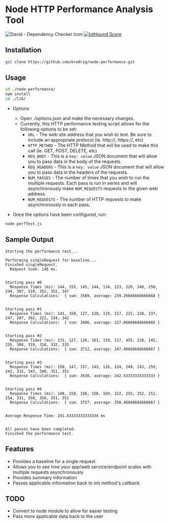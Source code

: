 # Node HTTP Performance Analysis Tool

![David - Dependency Checker Icon](https://david-dm.org/mrodrig/node-performance.png "node-performance Dependency Status")
[![bitHound Score](https://www.bithound.io/github/mrodrig/node-performance/badges/score.svg)](https://www.bithound.io/github/mrodrig/node-performance)

## Installation

```bash
git clone https://github.com/mrodrig/node-performance.git
```

## Usage

```bash
cd ./node-performance/
npm install
cd ./lib/
```

* Options
  * Open ./options.json and make the necessary changes.
  * Currently, this HTTP performance testing script allows for the following options to be set:
    * `URL` - The web site address that you wish to test. Be sure to include an appropriate protocol (ie. http://, https://, etc)
    * `HTTP_METHOD` - The HTTP Method that will be used to make this call (ie. GET, POST, DELETE, etc)
    * `REQ_BODY` - This is a `key: value` JSON document that will allow you to pass data in the body of the requests.
    * `REQ_HEADERS` - This is a `key: value` JSON document that will allow you to pass data in the headers of the requests.
    * `NUM_PASSES` - The number of times that you wish to run the multiple requests.  Each pass is run in series and will asynchronously make `NUM_REQUESTS` requests to the given web address.
    * `NUM_REQUESTS` - The number of HTTP requests to make asynchronously in each pass.

* Once the options have been configured, run:
```bash
node perfTest.js
```

## Sample Output

```
Starting the performance test...

Performing singleRequest for baseline...
Finished singleRequest.
  Request took: 148 ms.


Starting pass #0
  Response Times (ms): 144, 155, 145, 144, 134, 223, 220, 248, 250, 249, 307, 319, 352, 352, 347
  Response Calculations:  { sum: 3589, average: 239.26666666666668 }


Starting pass #1
  Response Times (ms): 141, 150, 127, 128, 129, 217, 215, 228, 237, 247, 287, 302, 322, 334, 342
  Response Calculations:  { sum: 3406, average: 227.06666666666666 }


Starting pass #2
  Response Times (ms): 131, 127, 126, 161, 159, 217, 455, 228, 245, 255, 304, 319, 318, 332, 335
  Response Calculations:  { sum: 3712, average: 247.46666666666667 }


Starting pass #3
  Response Times (ms): 150, 147, 157, 143, 126, 224, 249, 243, 259, 242, 312, 343, 340, 351, 352
  Response Calculations:  { sum: 3638, average: 242.53333333333333 }


Starting pass #4
  Response Times (ms): 148, 158, 156, 158, 169, 222, 255, 252, 252, 254, 331, 350, 350, 351, 351
  Response Calculations:  { sum: 3757, average: 250.46666666666667 }


Average Response Time: 241.43333333333334 ms


All passes have been completed.
Finished the performance test.
```

## Features
* Provides a baseline for a single request
* Allows you to see how your app/web service/endpoint scales with multiple requests asynchronously
* Provides summary information
* Passes applicable information back to init method's callback

## TODO
* Convert to node module to allow for easier testing
* Pass more applicable data back to the user
